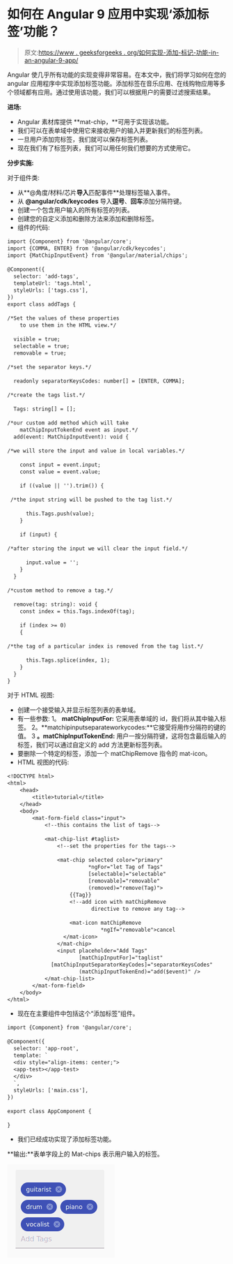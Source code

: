 # 如何在 Angular 9 应用中实现‘添加标签’功能？

> 原文:[https://www . geeksforgeeks . org/如何实现-添加-标记-功能-in-an-angular-9-app/](https://www.geeksforgeeks.org/how-to-implement-add-tag-functionality-in-an-angular-9-app/)

Angular 使几乎所有功能的实现变得非常容易。在本文中，我们将学习如何在您的 angular 应用程序中实现添加标签功能。添加标签在音乐应用、在线购物应用等多个领域都有应用。通过使用该功能，我们可以根据用户的需要过滤搜索结果。

**进场:**

*   Angular 素材库提供 **mat-chip，**可用于实现该功能。
*   我们可以在表单域中使用它来接收用户的输入并更新我们的标签列表。
*   一旦用户添加完标签，我们就可以保存标签列表。
*   现在我们有了标签列表，我们可以用任何我们想要的方式使用它。

**分步实施:**

对于组件类:

*   从**@角度/材料/芯片**导入**匹配事件**处理标签输入事件。
*   从 **@angular/cdk/keycodes** 导入**逗号**、**回车**添加分隔符键。
*   创建一个包含用户输入的所有标签的列表。
*   创建您的自定义添加和删除方法来添加和删除标签。
*   组件的代码:

```
import {Component} from '@angular/core';
import {COMMA, ENTER} from '@angular/cdk/keycodes';
import {MatChipInputEvent} from '@angular/material/chips';

@Component({
  selector: 'add-tags',
  templateUrl: 'tags.html',
  styleUrls: ['tags.css'],
})
export class addTags {

/*Set the values of these properties
    to use them in the HTML view.*/

  visible = true;
  selectable = true;
  removable = true;

/*set the separator keys.*/

  readonly separatorKeysCodes: number[] = [ENTER, COMMA];

/*create the tags list.*/

  Tags: string[] = [];

/*our custom add method which will take
    matChipInputTokenEnd event as input.*/
  add(event: MatChipInputEvent): void {

/*we will store the input and value in local variables.*/

    const input = event.input;
    const value = event.value;

    if ((value || '').trim()) {

 /*the input string will be pushed to the tag list.*/

      this.Tags.push(value);
    }

    if (input) {

/*after storing the input we will clear the input field.*/

      input.value = '';
    }
  }

/*custom method to remove a tag.*/

  remove(tag: string): void {
    const index = this.Tags.indexOf(tag);

    if (index >= 0) 
    {

/*the tag of a particular index is removed from the tag list.*/

      this.Tags.splice(index, 1);
    }
  }
}
```

对于 HTML 视图:

*   创建一个接受输入并显示标签列表的表单域。
*   有一些参数:
    1。 **matChipInputFor:** 它采用表单域的 id，我们将从其中输入标签。
    2。**matchipinputseparateworkycodes:**它接受将用作分隔符的键的值。
    3 **。matChipInputTokenEnd:** 用户一按分隔符键，这将包含最后输入的标签，我们可以通过自定义的 add 方法更新标签列表。
*   要删除一个特定的标签，添加一个 matChipRemove 指令的 mat-icon。
*   HTML 视图的代码:

```
<!DOCTYPE html>
<html>
    <head>
        <title>tutorial</title>
    </head>
    <body>
        <mat-form-field class="input">
            <!--this contains the list of tags-->

            <mat-chip-list #taglist>
                <!--set the properties for the tags-->

                <mat-chip selected color="primary" 
                          *ngFor="let Tag of Tags" 
                          [selectable]="selectable" 
                          [removable]="removable" 
                          (removed)="remove(Tag)">
                    {{Tag}}
                    <!--add icon with matChipRemove 
                           directive to remove any tag-->

                    <mat-icon matChipRemove
                              *ngIf="removable">cancel
                  </mat-icon>
                </mat-chip>
                <input placeholder="Add Tags"
                       [matChipInputFor]="taglist"
              [matChipInputSeparatorKeyCodes]="separatorKeysCodes" 
                       (matChipInputTokenEnd)="add($event)" />
            </mat-chip-list>
        </mat-form-field>
    </body>
</html>
```

*   现在在主要组件中包括这个“添加标签”组件。

```
import {Component} from '@angular/core';

@Component({
  selector: 'app-root',
  template: `
  <div style="align-items: center;">
  <app-test></app-test>
  </div>
  `,
  styleUrls: ['main.css'],
})

export class AppComponent {

}
```

*   我们已经成功实现了添加标签功能。

**输出:**表单字段上的 Mat-chips 表示用户输入的标签。

![](img/011994c41a9ae801eddff646fa19373e.png)